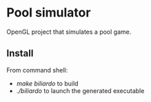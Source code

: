 Pool simulator
==============

OpenGL project that simulates a pool game.

Install
------------

From command shell:
- _make biliardo_ to build
- _./biliardo_ to launch the generated executable
